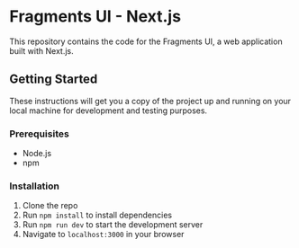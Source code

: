 # Fragments UI - Next.js

This repository contains the code for the Fragments UI, a web application built with Next.js.

## Getting Started

These instructions will get you a copy of the project up and running on your local machine for development and testing purposes.

### Prerequisites

- Node.js
- npm

### Installation

1. Clone the repo
2. Run `npm install` to install dependencies
3. Run `npm run dev` to start the development server
4. Navigate to `localhost:3000` in your browser
